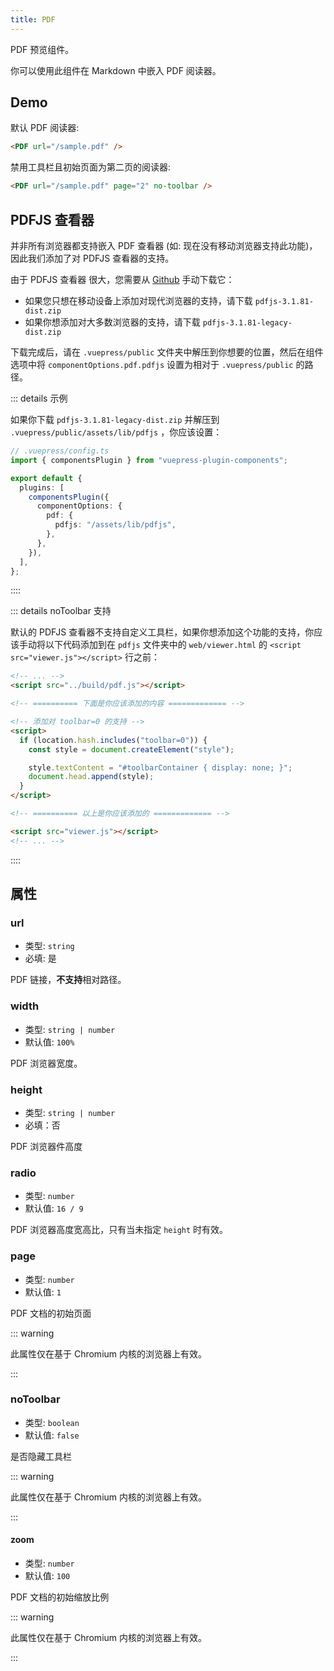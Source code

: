 ```yaml
---
title: PDF
---
```


PDF 预览组件。

你可以使用此组件在 Markdown 中嵌入 PDF 阅读器。

<!-- more -->

## Demo

默认 PDF 阅读器:

<PDF url="/sample.pdf" />

```md
<PDF url="/sample.pdf" />
```

禁用工具栏且初始页面为第二页的阅读器:

<PDF url="/sample.pdf" page="2" no-toolbar />

```md
<PDF url="/sample.pdf" page="2" no-toolbar />
```

## PDFJS 查看器

并非所有浏览器都支持嵌入 PDF 查看器 (如: 现在没有移动浏览器支持此功能)，因此我们添加了对 PDFJS 查看器的支持。

由于 PDFJS 查看器 很大，您需要从 [Github](https://github.com/mozilla/pdf.js/releases) 手动下载它：

- 如果您只想在移动设备上添加对现代浏览器的支持，请下载 `pdfjs-3.1.81-dist.zip`
- 如果你想添加对大多数浏览器的支持，请下载 `pdfjs-3.1.81-legacy-dist.zip`

下载完成后，请在 `.vuepress/public` 文件夹中解压到你想要的位置，然后在组件选项中将 `componentOptions.pdf.pdfjs` 设置为相对于 `.vuepress/public` 的路径。

::: details 示例

如果你下载 `pdfjs-3.1.81-legacy-dist.zip` 并解压到 `.vuepress/public/assets/lib/pdfjs` ，你应该设置：

```ts
// .vuepress/config.ts
import { componentsPlugin } from "vuepress-plugin-components";

export default {
  plugins: [
    componentsPlugin({
      componentOptions: {
        pdf: {
          pdfjs: "/assets/lib/pdfjs",
        },
      },
    }),
  ],
};
```

::::

::: details noToolbar 支持

默认的 PDFJS 查看器不支持自定义工具栏，如果你想添加这个功能的支持，你应该手动将以下代码添加到在 `pdfjs` 文件夹中的 `web/viewer.html` 的 `<script src="viewer.js"></script>` 行之前：

```html
<!-- ... -->
<script src="../build/pdf.js"></script>

<!-- ========== 下面是你应该添加的内容 ============= -->

<!-- 添加对 toolbar=0 的支持 -->
<script>
  if (location.hash.includes("toolbar=0")) {
    const style = document.createElement("style");

    style.textContent = "#toolbarContainer { display: none; }";
    document.head.append(style);
  }
</script>

<!-- ========== 以上是你应该添加的 ============= -->

<script src="viewer.js"></script>
<!-- ... -->
```

::::

## 属性

### url

- 类型: `string`
- 必填: 是

PDF 链接，**不支持**相对路径。

### width

- 类型: `string | number`
- 默认值: `100%`

PDF 浏览器宽度。

### height

- 类型: `string | number`
- 必填：否

PDF 浏览器件高度

### radio

- 类型: `number`
- 默认值: `16 / 9`

PDF 浏览器高度宽高比，只有当未指定 `height` 时有效。

### page

- 类型: `number`
- 默认值: `1`

PDF 文档的初始页面

::: warning

此属性仅在基于 Chromium 内核的浏览器上有效。

:::

### noToolbar

- 类型: `boolean`
- 默认值: `false`

是否隐藏工具栏

::: warning

此属性仅在基于 Chromium 内核的浏览器上有效。

:::

#### zoom

- 类型: `number`
- 默认值: `100`

PDF 文档的初始缩放比例

::: warning

此属性仅在基于 Chromium 内核的浏览器上有效。

:::
